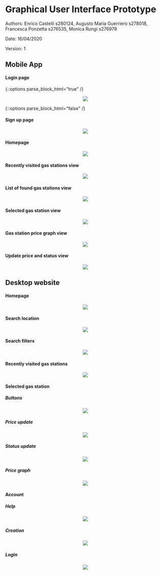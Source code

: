 # Graphical User Interface Prototype  

Authors: Enrico Castelli s280124, Augusto Maria Guerriero s278018, Francesca Ponzetta s276535, Monica Rungi s276979

Date: 16/04/2020

Version: 1


## Mobile App

#### Login page
{::options parse_block_html="true" /}
<p align="center">
    <img src="/images/GUI/mobile/Login.png">
</p>
{::options parse_block_html="false" /}

#### Sign up page
<p align="center">
    <img src="/images/GUI/mobile/SignUp.png">
</p>

####  Homepage
<p align="center">
    <img src="/images/GUI/mobile/Homepage.png">
</p>

#### Recently visited gas stations view
<p align="center">
    <img src="/images/GUI/mobile/RecentGSs.png">
</p>

#### List of found gas stations view
<p align="center">
    <img src="/images/GUI/mobile/GSlist.png">
</p>

#### Selected gas station view
<p align="center">
    <img src="/images/GUI/mobile/GSprofile.png">
</p>

#### Gas station price graph view
<p align="center">
    <img src="/images/GUI/mobile/GSpriceGraph.png">
</p>

#### Update price and status view
<p align="center">
    <img src="/images/GUI/mobile/GSupdatePricesStatus.png">
</p>


## Desktop website

#### Homepage
<p align="center">
    <img src="/images/GUI/desktop/homepage.png">
</p>

#### Search location
<p align="center">
    <img src="/images/GUI/desktop/search_location.png">
</p>

#### Search filters
<p align="center">
    <img src="/images/GUI/desktop/search_filters.png">
</p>

#### Recently visited gas stations
<p align="center">
    <img src="/images/GUI/desktop/recently_visited.png">
</p>

#### Selected gas station
##### Buttons
<p align="center">
    <img src="/images/GUI/desktop/selected_gas_station.png">
</p>

##### Price update
<p align="center">
    <img src="/images/GUI/desktop/selected_gas_station_price_update.png">
</p>

##### Status update
<p align="center">
    <img src="/images/GUI/desktop/selected_gas_station_status_update.png">
</p>

##### Price graph
<p align="center">
    <img src="/images/GUI/desktop/selected_gas_station_price_graph.png">
</p>

#### Account
##### Help
<p align="center">
    <img src="/images/GUI/desktop/account_help.png">
</p>

##### Creation
<p align="center">
    <img src="/images/GUI/desktop/account_create.png">
</p>

##### Login
<p align="center">
    <img src="/images/GUI/desktop/account_login.png">
</p>

